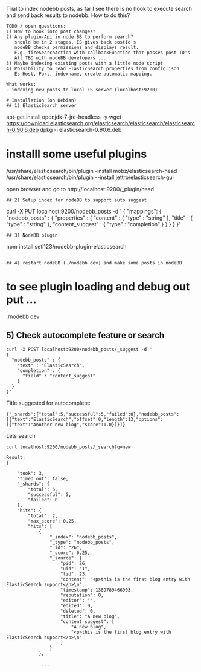 Trial to index nodebb posts, as far I see there is no hook to execute search and send back results to nodebb. How to do this?
```
TODO / open questions: 
1) How to hook into post changes?
2) Any plugin-Api in node BB to perform search?
   should be in 2 stages, ES gives back postId's
   nodeBB checks permissions and displays result.
   E.g. fireSearchAction with callbackFunction that passes post ID's
   All TBD with nodeBB developers ...
3) Maybe indexing existing posts with a little node script
4) Possibility to read ElasticSearch properties from config.json
   Es Host, Port, indexname, create automatic mapping.
   
What works:
- indexing new posts to local ES server (localhost:9200)

# Installation (on Debian)
## 1) ElasticSearch server

```
apt-get install openjdk-7-jre-headless -y
wget https://download.elasticsearch.org/elasticsearch/elasticsearch/elasticsearch-0.90.6.deb
dpkg -i elasticsearch-0.90.6.deb
# installl some useful plugins
/usr/share/elasticsearch/bin/plugin -install mobz/elasticsearch-head
/usr/share/elasticsearch/bin/plugin --install jettro/elasticsearch-gui 

open browser and go to http://localhost:9200/_plugin/head
```
## 2) Setup index for nodeBB to support auto suggest
```
curl -X PUT localhost:9200/nodebb_posts -d '
{
  "mappings": {
    "nodebb_posts" : {
      "properties" : {
        "content" : { "type" : "string" },
        "title" : { "type" : "string" },
        "content_suggest" : {
          "type" :     "completion"
        }
      }
    }
  }
}'
```
## 3) NodeBB plugin 
```
   npm install seti123/nodebb-plugin-elasticsearch
```

## 4) restart nodeBB (./nodebb dev) and make some posts in nodeBB
```
# to see plugin loading and debug out put ...
./nodebb dev

## 5) Check autocomplete feature or search 

```
curl -X POST localhost:9200/nodebb_posts/_suggest -d '
{
  "nodebb_posts" : {
    "text" : "ElasticSearch",
    "completion" : {
      "field" : "content_suggest"
    }
  }
}'
```
Title suggested for autocomplete:
```
{"_shards":{"total":5,"successful":5,"failed":0},"nodebb_posts":[{"text":"ElasticSearch","offset":0,"length":13,"options":[{"text":"Another new blog","score":1.0}]}]}
```
Lets search
```
curl localhost:9200/nodebb_posts/_search?q=new

Result:
{

    "took": 3,
    "timed_out": false,
    "_shards": {
        "total": 5,
        "successful": 5,
        "failed": 0
    },
    "hits": {
        "total": 2,
        "max_score": 0.25,
        "hits": [
            {
                "_index": "nodebb_posts",
                "_type": "nodebb_posts",
                "_id": "26",
                "_score": 0.25,
                "_source": {
                    "pid": 26,
                    "uid": "1",
                    "tid": 23,
                    "content": "<p>this is the first blog entry with ElasticSearch support</p>\n",
                    "timestamp": 1389789466903,
                    "reputation": 0,
                    "editor": "",
                    "edited": 0,
                    "deleted": 0,
                    "title": "A new blog",
                    "content_suggest": [
                        "A new blog",
                        "<p>this is the first blog entry with ElasticSearch support</p>\n"
                    ]
                }
            },
            
            ....
```



